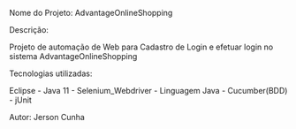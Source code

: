 Nome do Projeto: AdvantageOnlineShopping

Descrição:

Projeto de automação de Web para Cadastro de Login e efetuar login no sistema AdvantageOnlineShopping

Tecnologias utilizadas:

Eclipse - Java 11 - Selenium_Webdriver - Linguagem Java - Cucumber(BDD) - jUnit

Autor: Jerson Cunha
